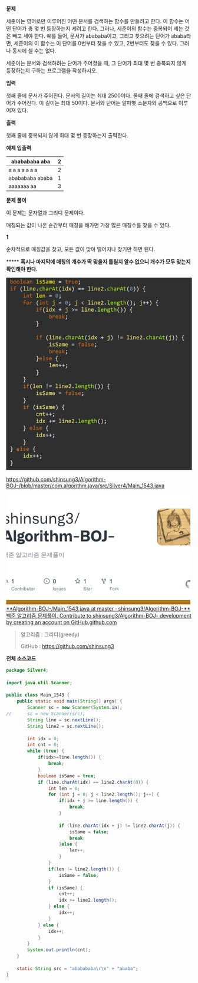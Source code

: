 **문제**

세준이는 영어로만 이루어진 어떤 문서를 검색하는 함수를 만들려고 한다. 이 함수는 어떤 단어가 총 몇 번 등장하는지 세려고 한다. 그러나, 세준이의 함수는 중복되어 세는 것은 빼고 세야 한다. 예를 들어, 문서가 abababa이고, 그리고 찾으려는 단어가 ababa라면, 세준이의 이 함수는 이 단어를 0번부터 찾을 수 있고, 2번부터도 찾을 수 있다. 그러나 동시에 셀 수는 없다.

세준이는 문서와 검색하려는 단어가 주어졌을 때, 그 단어가 최대 몇 번 중복되지 않게 등장하는지 구하는 프로그램을 작성하시오.

**입력**

첫째 줄에 문서가 주어진다. 문서의 길이는 최대 2500이다. 둘째 줄에 검색하고 싶은 단어가 주어진다. 이 길이는 최대 50이다. 문서와 단어는 알파벳 소문자와 공백으로 이루어져 있다.

**출력**

첫째 줄에 중복되지 않게 최대 몇 번 등장하는지 출력한다.

**예제 입출력**

| ababababa aba   | 2    |
| --------------- | ---- |
| a a a a a a a   | 2    |
| ababababa ababa | 1    |
| aaaaaaa aa      | 3    |

**문제 풀이**

이 문제는 문자열과 그리디 문제이다.

매칭되는 값이 나온 순간부터 매칭을 해가면 가장 많은 매칭수를 찾을 수 있다.



**1**

순차적으로 매칭값을 찾고, 모든 값이 맞아 떨어지나 찾기만 하면 된다.

***** **혹시나 마지막에 매칭의 개수가 딱 맞을지 틀릴지 알수 없으니 개수가 모두 맞는지 확인해야 한다.**

![img](md-images/image-16480373970161.png)

https://github.com/shinsung3/Algorithm-BOJ-/blob/master/com.algorithm.java/src/Silver4/Main_1543.java

[![img](md-images/src=https%253A%252F%252Fopengraph.githubassets.com%252F67f89104266a7f2211f07689b36cd902dcf16a3a60e4da125a8ac042973e376c%252Fshinsung3%252FAlgorithm-BOJ-&type=ff500_300)](https://github.com/shinsung3/Algorithm-BOJ-/blob/master/com.algorithm.java/src/Silver4/Main_1543.java)[**Algorithm-BOJ-/Main_1543.java at master · shinsung3/Algorithm-BOJ-**백준 알고리즘 문제풀이. Contribute to shinsung3/Algorithm-BOJ- development by creating an account on GitHub.github.com](https://github.com/shinsung3/Algorithm-BOJ-/blob/master/com.algorithm.java/src/Silver4/Main_1543.java)

> 알고리즘 : 그리디(greedy)
>
> GitHub : https://github.com/shinsung3

**전체 소스코드** 

```java
package Silver4;

import java.util.Scanner;

public class Main_1543 {
	public static void main(String[] args) {
		Scanner sc = new Scanner(System.in);
//		sc = new Scanner(src);
		String line = sc.nextLine();
		String line2 = sc.nextLine();

		int idx = 0;
		int cnt = 0;
		while (true) {
			if(idx>=line.length()) {
				break;
			}
			boolean isSame = true;
			if (line.charAt(idx) == line2.charAt(0)) {
				int len = 0;
				for (int j = 0; j < line2.length(); j++) {
					if(idx + j >= line.length()) {
						break;
					}
					
					if (line.charAt(idx + j) != line2.charAt(j)) {
						isSame = false;
						break;
					}else {
						len++;
					}
				}
				if(len != line2.length()) {
					isSame = false;
				}
				if (isSame) {
					cnt++;
					idx += line2.length();
				} else {
					idx++;
				}
			} else {
				idx++;
			}
		}
		System.out.println(cnt);
	}

	static String src = "ababababa\r\n" + "ababa";
}
```

